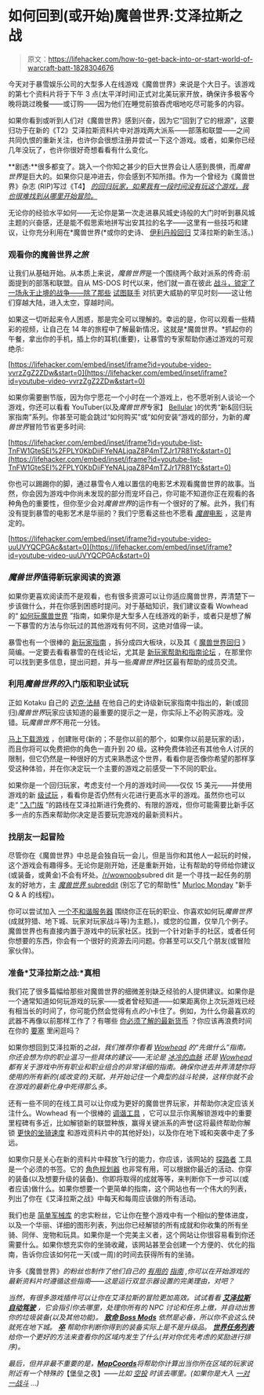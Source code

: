 # 如何回到(或开始)魔兽世界:艾泽拉斯之战

> 原文：<https://lifehacker.com/how-to-get-back-into-or-start-world-of-warcraft-batt-1828304676>

今天对于暴雪娱乐公司的大型多人在线游戏《魔兽世界》来说是个大日子。该游戏的第七个资料片将于下午 3 点(太平洋时间)正式对北美玩家开放，确保许多极客今晚将跳过晚餐——或订购——因为他们在睡觉前狼吞虎咽地吃尽可能多的内容。



如果你看到或听到人们对《魔兽世界》感到兴奋，因为它“回到了它的根源”，这要归功于在新的《T2》艾泽拉斯资料片中对游戏两大派系——部落和联盟——之间共同仇恨的重新关注，也许你会很想注册并尝试一下这个游戏。或者，如果你已经几年没玩了，也许你很好奇想看看有什么变化。

**剧透:**很多都变了。跳入一个你知之甚少的巨大世界会让人感到畏惧，而*魔兽世界*是巨大的。如果你只是冲进去，你会感到不知所措。作为一个曾经为《魔兽世界》杂志 (RIP)写过《T4】 [*的回归玩家，如果我有一段时间没有玩这个游戏，我也很难找到从哪里开始冒险。*](http://wowwiki.wikia.com/wiki/World_of_Warcraft:_The_Magazine)

无论你的经验水平如何——无论你是第一次走进暴风城史诗般的大门时听到暴风城主题的兴奋感，还是能不假思索地拼写出安其拉的名字——这里有一些技巧和建议，让你充分利用在*魔兽世界(*或你的史诗、 [伊利丹般回归](https://www.youtube.com/watch?v=roVYLKO0368) 艾泽拉斯的新生活。)

### 观看你的魔兽世界*之旅*

让我们从基础开始。从本质上来说，*魔兽世界*是一个围绕两个敌对派系的传奇:前面提到的部落和联盟。自从 MS-DOS 时代以来，他们就一直在彼此 [战斗，锁定了一场永无止境的战争——除了那些](https://www.youtube.com/watch?v=LQ5YOWRzlyQ) [试图联手](https://www.youtube.com/watch?v=lqgaCIf8xb4) 对抗更大威胁的罕见时刻——这让他们穿越大陆，进入太空，穿越时间。

如果这一切听起来令人困惑，那是完全可以理解的。幸运的是，你可以观看一些精彩的视频，让自己在 14 年的旅程中了解最新情况，这就是*魔兽世界。*抓起你的午餐，拿出你的手机，插上你的耳机(重要)，让暴雪的专家帮助你通过游戏的可观绝杀:

 [https://lifehacker.com/embed/inset/iframe?id=youtube-video-vvrzZgZ2ZDw&start=0](https://lifehacker.com/embed/inset/iframe?id=youtube-video-vvrzZgZ2ZDw&start=0) 

如果你需要删节版，因为你宁愿花一个小时在一个游戏上，也不愿听别人谈论一个游戏，你还可以看看 YouTuber(以及*魔兽世界*专家】 [Bellular](https://www.youtube.com/user/BellularGaming/videos) )的优秀“新&回归玩家指南”系列。你甚至可能会跳过“如何购买”或“如何安装”游戏的部分，为新的*魔兽世界*冒险节省更多时间:

 [https://lifehacker.com/embed/inset/iframe?id=youtube-list-TnFW1GteSEI%2FPLY0KbDiiFYeNALjqaZ8P4mTZJr17R81Yc&start=0](https://lifehacker.com/embed/inset/iframe?id=youtube-list-TnFW1GteSEI%2FPLY0KbDiiFYeNALjqaZ8P4mTZJr17R81Yc&start=0) 

你也可以踢踢你的脚，通过暴雪令人难以置信的电影艺术观看魔兽世界的故事。当然，你会因为游戏中你尚未发现的部分而宠坏自己，你可能不知道你正在观看的各种角色的重要性，但你至少会对*魔兽世界*的运作有一个很好的了解。此外，我们有没有提到暴雪的电影艺术是华丽的？我们宁愿看这些也不愿看 [*魔兽*电影](https://www.youtube.com/watch?v=m0DbfOnOBQo&list=PLZbXA4lyCtqr11T6_-nGKOhIwBJaQyRfc) ，这是肯定的。

 [https://lifehacker.com/embed/inset/iframe?id=youtube-video-uuUVYQCPGAc&start=0](https://lifehacker.com/embed/inset/iframe?id=youtube-video-uuUVYQCPGAc&start=0) 

### *魔兽世界*值得新玩家阅读的资源

如果你更喜欢阅读而不是观看，也有很多资源可以让你适应魔兽世界，弄清楚下一步该做什么，并在你感到困惑时提问。对于基础知识，我们建议查看 Wowhead 的“ [如何玩魔兽世界](https://www.wowhead.com/how-to-play-world-of-warcraft) ”指南，如果你是大型多人在线游戏的新手，或者只是想了解一下暴雪的方法与你玩过的其他游戏有何不同，这绝对值得一读。

暴雪也有一个很棒的 [新玩家指南](https://worldofwarcraft.com/en-us/game/new-players-guide) ，拆分成四大板块，以及其《 [魔兽世界回归](https://worldofwarcraft.com/en-us/news/8876440) 》简编。一定要去看看暴雪的在线论坛，尤其是 [新玩家帮助和指南论坛](https://us.battle.net/forums/en/wow/1011644/) ，在那里你可以找到更多信息，提出问题，并与一些*魔兽世界*社区最有帮助的成员交流。

### 利用*魔兽世界的*入门版和职业试玩

正如 Kotaku 自己的 [迈克·法赫](https://kotaku.com/how-to-get-into-world-of-warcraft-in-2018-1823435900) 在他自己的史诗级新玩家指南中指出的，新(或回归)*魔兽世界*玩家应该知道的最重要的提示之一是，你实际上不必购买游戏。没错。玩*魔兽世界*不用花一分钱。

[马上下载游戏](https://us.battle.net/account/download/) ，创建账号(新的；不是你以前的那个，如果你以前是玩家的话)，而且你将可以免费把你的角色一直升到 20 级。这种免费体验还有其他令人讨厌的限制，但它仍然是一种很好的方式来熟悉这个世界，看看你是否像你希望的那样享受这种体验，并在你决定玩一个主要的游戏之前感受一下不同的职业。

如果你是一个回归玩家，考虑支付一个月的游戏时间——仅仅 15 美元——并使用游戏的新 [级试玩](https://worldofwarcraft.com/en-us/news/20245594/learn-about-legion-class-trials) ，看看你是否仍然有火花进行更高水平的游戏。虽然你也可以走“ [”入门版](https://us.battle.net/support/en/article/3226) ”的路线在艾泽拉斯进行免费的、有限的游戏，但你可能需要比新手区多一点的东西来帮助你决定是否要玩完游戏的最新资料片。

### 找朋友一起冒险

尽管你在《魔兽世界》中总是会独自玩一会儿，但是当你和其他人一起玩的时候，这个游戏会有趣得多。无论你是刚开始，还是重新开始，让有帮助的导师给你建议(或装备，或黄金)不会有坏处。[/r/wownoob](https://www.reddit.com/r/wownoob/)subred dit 是一个寻找一起任务的朋友的好地方，主 [*魔兽世界* subreddit](https://www.reddit.com/r/wow/) (别忘了它的帮助性" [Murloc Monday](https://www.reddit.com/r/wow/search?sort=new&restrict_sr=on&q=flair:Murloc%2BMonday#monday) "新手 Q & A 的线程)。

你可以尝试加入 [一个不和谐服务器](https://www.wowhead.com/discord-servers) 围绕你正在玩的职业、你喜欢如何玩*魔兽世界*(成就狩猎、地下城、玩家对玩家战斗等)为主题。)，或您的位置，仅举几个例子。魔兽世界也有直接内置于游戏中的玩家社区。找到一个针对新手的社区，或者任何你想要的东西，你会有一个很好的资源去问问题。你甚至可以交几个朋友(或冒险家伙伴)。

### 准备*艾泽拉斯之战:*真相

我们花了很多篇幅给那些对魔兽世界的细微差别缺乏经验的人提供建议。如果你是一个通常知道如何玩游戏的玩家——或者曾经知道——如果距离你上次玩游戏已经有相当长的时间了，你可能仍然会觉得有点*的小*卡住了。例如，为什么你最喜欢的武器不再像以前那样工作了？有哪些 [你必须了解的最新货币](https://www.wowhead.com/currency=1553/azerite) ？你应该再浪费时间在你的 [要塞](http://us.battle.net/wow/en/game/garrisons/) 里闲逛吗？

如果你想回到艾泽拉斯的*之战，我们推荐你看看 [Wowhead](https://www.wowhead.com/battle-for-azeroth-expansion-global-launch-survival-guide) 的“先做什么”指南。你还会想为你的职业温习一些具体的建议——无论是 [冰冷的血脉](https://www.icy-veins.com/forums/topic/39081-battle-for-azeroth-leveling-guides/) 还是 [Wowhead](https://www.wowhead.com/classes) 都有关于游戏中所有职业和职业组合的非常详细的指南。确保你进去并弄清楚你将使用的所有新的(或改变的)天赋，并开始记住一个典型的战斗轮换，这样你就不会在游戏的最新化身中死得那么多。*

还有一些不同的在线工具可以让你成为更好的魔兽世界玩家，并帮助你决定应该关注什么。Wowhead 有一个很棒的 [调谐工具](https://www.wowhead.com/attunement) ，它可以显示你离解锁游戏中的重要里程碑有多近，比如解锁新的联盟种族，赢得关键派系的声誉(这将最终帮助你解锁 [更快的坐骑速度](https://www.wowhead.com/achievement=12989/battle-for-azeroth-pathfinder-part-one) 和游戏资料片中的其他好处)，以及你在地下城和突袭中走了多远。

如果你只是关心在新的资料片中释放飞行的能力，你应该，该网站的 [探路者](https://www.wowhead.com/flying#us-grizzly-hills-acererar) 工具是一个必须的书签。它的 [角色规划器](https://www.wowhead.com/planner#us-grizzly-hills-acererar) 也非常有用，可以根据你最近的活动、你穿的装备(以及想要升级的装备)、你即将取得的成就等等，来判断你下一步可以(或者应该)做什么。如果你想要一个更简单的指南，这个网站也有一个伟大的列表，列出了你在《艾泽拉斯之战》中每天和每周应该做的所有活动。

我们也是 [简单军械库](https://simplearmory.com) 的忠实粉丝，它让你在整个游戏中有一个相似的整体进度，以及一个华丽、详细的图形列表，列出你已经解锁的所有成就和你收集的所有坐骑、同伴、宠物和玩具。如果你是一个完美主义者，这个网站让你很容易看到你还需要什么。如果你想充实你的坐骑收藏，该网站甚至会创建一个方便的、优化的指南，告诉你应该如何花一天(或一周)的时间去获得所有的坐骑。

许多《魔兽世界》*的粉丝也制作了他们自己的 [有用的](https://docs.google.com/document/d/1Zeg4bh7-PFdQ41m1TgZKJxkXOsOs0PW23IstsNah-kw/edit) [指南](https://docs.google.com/spreadsheets/d/e/2PACX-1vRJfeQ5Z3Y6zF-O3CvJKVcGZymEY_Z30wAFuCyA3-UjNM9p_43aqg5Cliu2-Rs0XSz1IbsFpPYGgRl9/pubhtml#) ,你可以在开始游戏的最新资料片时遵循这些指南——这是运行双显示器设置的完美理由，对吧？*

*当然，有很多游戏插件可以让你在艾泽拉斯的冒险更加高效。试试看看 [**艾泽拉斯自动驾驶**](https://wow.curseforge.com/projects/azeroth-auto-pilot) ，它会指引你去哪里，处理你所有的 NPC 讨论和任务上缴，并自动出售你的垃圾装备(以及其他功能)。 [**致命 Boss Mods**](https://www.deadlybossmods.com/forum/app.php/news) 依然是必备，所以你不会这么快就死在地下城。 [**卒**](https://wow.curseforge.com/projects/pawn) 帮助你判断你得到的装备实际上是不是升级品。 [**世界任务列表**](https://wow.curseforge.com/projects/world-quests-list) 给你一个更好的方法来查看你的区域内发生了什么(并对你优先考虑的奖励进行排序)。*

*最后，但并非最不重要的是，[**MapCoords**](https://www.curseforge.com/wow/addons/map-coords)将帮助你计算出当你所在区域的玩家说附近有一个特殊的*【堡垒之夜】*——比如 [空投](https://www.youtube.com/watch?v=KWFisCUx4O8) 时该去哪里。(如果你是大入 [一对一战斗](https://www.curseforge.com/wow/addons/h-h-t-d) ...)*